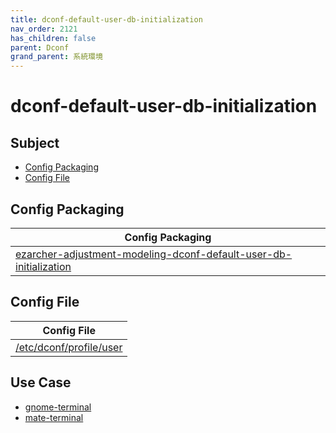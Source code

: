```yaml
---
title: dconf-default-user-db-initialization
nav_order: 2121
has_children: false
parent: Dconf
grand_parent: 系統環境
---
```



# dconf-default-user-db-initialization


## Subject

* [Config Packaging](#config-packaging)
* [Config File](#config-file)


## Config Packaging

| Config Packaging |
| --- |
| [ezarcher-adjustment-modeling-dconf-default-user-db-initialization](https://github.com/samwhelp/ezarcher-adjustment/tree/main/project/ezarcher-adjustment-system/ezarcher-adjustment-packaging/pack/core/dconf/ezarcher-adjustment-modeling-dconf-default-user-db-initialization) |


## Config File

| Config File |
| --- |
| [/etc/dconf/profile/user](https://github.com/samwhelp/ezarcher-adjustment/blob/main/project/ezarcher-adjustment-system/ezarcher-adjustment-packaging/pack/core/dconf/ezarcher-adjustment-modeling-dconf-default-user-db-initialization/asset/overlay/etc/dconf/profile/user) |


## Use Case

* [gnome-terminal](https://samwhelp.github.io/note-about-ezarcher/read/subject/tool/terminal/gnome-terminal.html)
* [mate-terminal](https://samwhelp.github.io/note-about-ezarcher/read/subject/tool/terminal/mate-terminal.html)
